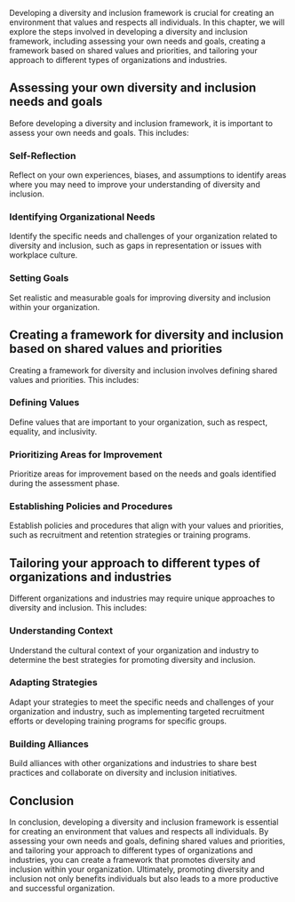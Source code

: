 
Developing a diversity and inclusion framework is crucial for creating an environment that values and respects all individuals. In this chapter, we will explore the steps involved in developing a diversity and inclusion framework, including assessing your own needs and goals, creating a framework based on shared values and priorities, and tailoring your approach to different types of organizations and industries.

Assessing your own diversity and inclusion needs and goals
----------------------------------------------------------

Before developing a diversity and inclusion framework, it is important to assess your own needs and goals. This includes:

### Self-Reflection

Reflect on your own experiences, biases, and assumptions to identify areas where you may need to improve your understanding of diversity and inclusion.

### Identifying Organizational Needs

Identify the specific needs and challenges of your organization related to diversity and inclusion, such as gaps in representation or issues with workplace culture.

### Setting Goals

Set realistic and measurable goals for improving diversity and inclusion within your organization.

Creating a framework for diversity and inclusion based on shared values and priorities
--------------------------------------------------------------------------------------

Creating a framework for diversity and inclusion involves defining shared values and priorities. This includes:

### Defining Values

Define values that are important to your organization, such as respect, equality, and inclusivity.

### Prioritizing Areas for Improvement

Prioritize areas for improvement based on the needs and goals identified during the assessment phase.

### Establishing Policies and Procedures

Establish policies and procedures that align with your values and priorities, such as recruitment and retention strategies or training programs.

Tailoring your approach to different types of organizations and industries
--------------------------------------------------------------------------

Different organizations and industries may require unique approaches to diversity and inclusion. This includes:

### Understanding Context

Understand the cultural context of your organization and industry to determine the best strategies for promoting diversity and inclusion.

### Adapting Strategies

Adapt your strategies to meet the specific needs and challenges of your organization and industry, such as implementing targeted recruitment efforts or developing training programs for specific groups.

### Building Alliances

Build alliances with other organizations and industries to share best practices and collaborate on diversity and inclusion initiatives.

Conclusion
----------

In conclusion, developing a diversity and inclusion framework is essential for creating an environment that values and respects all individuals. By assessing your own needs and goals, defining shared values and priorities, and tailoring your approach to different types of organizations and industries, you can create a framework that promotes diversity and inclusion within your organization. Ultimately, promoting diversity and inclusion not only benefits individuals but also leads to a more productive and successful organization.
